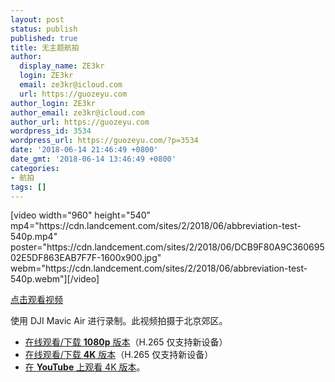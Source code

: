 ```yaml
---
layout: post
status: publish
published: true
title: 无主题航拍
author:
  display_name: ZE3kr
  login: ZE3kr
  email: ze3kr@icloud.com
  url: https://guozeyu.com
author_login: ZE3kr
author_email: ze3kr@icloud.com
author_url: https://guozeyu.com
wordpress_id: 3534
wordpress_url: https://guozeyu.com/?p=3534
date: '2018-06-14 21:46:49 +0800'
date_gmt: '2018-06-14 13:46:49 +0800'
categories:
- 航拍
tags: []
---
```

<p>[video width="960" height="540" mp4="https://cdn.landcement.com/sites/2/2018/06/abbreviation-test-540p.mp4" poster="https://cdn.landcement.com/sites/2/2018/06/DCB9F80A9C36069502E5DF863EAB7F7F-1600x900.jpg" webm="https://cdn.landcement.com/sites/2/2018/06/abbreviation-test-540p.webm"][/video]</p>
<p><a href="https://cdn.landcement.com/sites/2/2018/06/abbreviation-test-540p.mp4">点击观看视频</a></p>
<p>使用 DJI Mavic Air 进行录制。此视频拍摄于北京郊区。</p>
<ul>
<li><a href="https://cdn.landcement.com/uploads/2018/abbreviation-test-1080p.mp4" target="_blank">在线观看/下载 <strong>1080p</strong> 版本</a>（H.265 仅支持新设备）</li>
<li><a href="https://cdn.landcement.com/uploads/2018/abbreviation-test-4K.mp4" target="_blank">在线观看/下载 <strong>4K</strong> 版本</a>（H.265 仅支持新设备）</li>
<li><a href="https://www.youtube.com/watch?v=FDIs1k20HNc" target="_blank">在 <strong>YouTube</strong> 上观看 4K 版本</a>。</li>
</ul>
